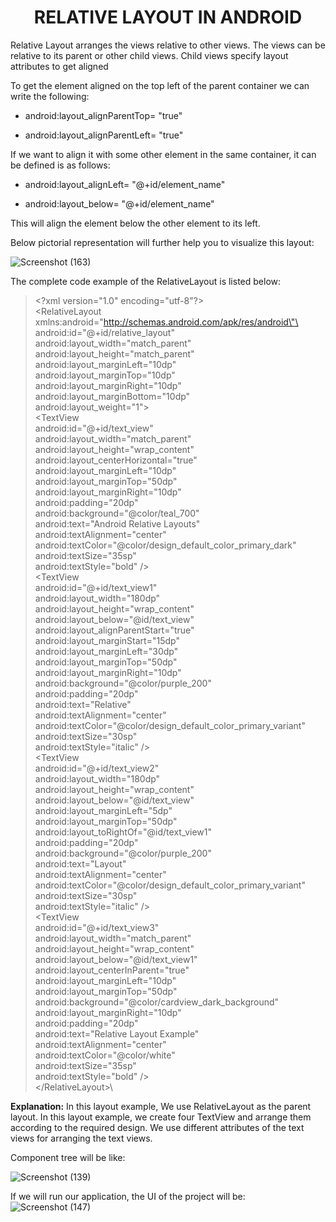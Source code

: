 <div align="center">

  # RELATIVE LAYOUT IN ANDROID
</div>


Relative Layout arranges the views relative to other views. The views
can be relative to its parent or other child views. Child views specify
layout attributes to get aligned

To get the element aligned on the top left of the parent container we
can write the following:

-   android:layout_alignParentTop= "true"

-   android:layout_alignParentLeft= "true"

If we want to align it with some other element in the same container, it
can be defined is as follows:

-   android:layout_alignLeft= "@+id/element_name"

-   android:layout_below= "@+id/element_name"

This will align the element below the other element to its left.

Below pictorial representation will further help you to visualize this layout:


![Screenshot (163)](https://user-images.githubusercontent.com/58635404/134632422-7b71616c-2964-4cbf-b605-689b7e9ab1d3.png)


The complete code example of the RelativeLayout is listed below:

>\<?xml version=\"1.0\" encoding=\"utf-8\"?>\
>\<RelativeLayout\
>xmlns:android=\"http://schemas.android.com/apk/res/android\"\
>android:id=\"@+id/relative_layout\"\
>android:layout_width=\"match_parent\"\
>android:layout_height=\"match_parent\"\
>android:layout_marginLeft=\"10dp\"\
>android:layout_marginTop=\"10dp\"\
>android:layout_marginRight=\"10dp\"\
>android:layout_marginBottom=\"10dp\"\
>android:layout_weight=\"1\"\>\
>\<TextView\
>android:id=\"@+id/text_view\"\
>android:layout_width=\"match_parent\"\
>android:layout_height=\"wrap_content\"\
>android:layout_centerHorizontal=\"true\"\
>android:layout_marginLeft=\"10dp\"\
>android:layout_marginTop=\"50dp\"\
>android:layout_marginRight=\"10dp\"\
>android:padding=\"20dp\"\
>android:background=\"\@color/teal_700\"\
>android:text=\"Android Relative Layouts\"\
>android:textAlignment=\"center\"\
>android:textColor=\"\@color/design_default_color_primary_dark\"\
>android:textSize=\"35sp\"\
>android:textStyle=\"bold\" />\
>\<TextView\
>android:id=\"@+id/text_view1\"\
>android:layout_width=\"180dp\"\
>android:layout_height=\"wrap_content\"\
>android:layout_below=\"\@id/text_view\"\
>android:layout_alignParentStart=\"true\"\
>android:layout_marginStart=\"15dp\"\
>android:layout_marginLeft=\"30dp\"\
>android:layout_marginTop=\"50dp\"\
>android:layout_marginRight=\"10dp\"\
>android:background=\"\@color/purple_200\"\
>android:padding=\"20dp\"\
>android:text=\"Relative\"\
>android:textAlignment=\"center\"\
>android:textColor=\"\@color/design_default_color_primary_variant\"\
>android:textSize=\"30sp\"\
>android:textStyle=\"italic\" />\
>\<TextView\
>android:id=\"@+id/text_view2\"\
>android:layout_width=\"180dp\"\
>android:layout_height=\"wrap_content\"\
>android:layout_below=\"\@id/text_view\"\
>android:layout_marginLeft=\"5dp\"\
>android:layout_marginTop=\"50dp\"\
>android:layout_toRightOf=\"\@id/text_view1\"\
>android:padding=\"20dp\"\
>android:background=\"\@color/purple_200\"\
>android:text=\"Layout\"\
>android:textAlignment=\"center\"\
>android:textColor=\"\@color/design_default_color_primary_variant\"\
>android:textSize=\"30sp\"\
>android:textStyle=\"italic\" />\
>\<TextView\
>android:id=\"@+id/text_view3\"\
>android:layout_width=\"match_parent\"\
>android:layout_height=\"wrap_content\"\
>android:layout_below=\"\@id/text_view1\"\
>android:layout_centerInParent=\"true\"\
>android:layout_marginLeft=\"10dp\"\
>android:layout_marginTop=\"50dp\"\
>android:background=\"\@color/cardview_dark_background\"\
>android:layout_marginRight=\"10dp\"\
>android:padding=\"20dp\"\
>android:text=\"Relative Layout Example\"\
>android:textAlignment=\"center\"\
>android:textColor=\"\@color/white\"\
>android:textSize=\"35sp\"\
>android:textStyle=\"bold\" />\
>\</RelativeLayout>\

**Explanation:** In this layout example, We use RelativeLayout as the
parent layout. In this layout example, we create four TextView and
arrange them according to the required design. We use different
attributes of the text views for arranging the text views.

Component tree will be like:

![Screenshot (139)](https://user-images.githubusercontent.com/58635404/134632541-13b462dc-9752-41fe-bf20-ede022229105.png)


If we will run our application, the UI of the project will be:
![Screenshot (147)](https://user-images.githubusercontent.com/58635404/134632615-957e186a-d050-4b94-8c94-220506469dea.png)


